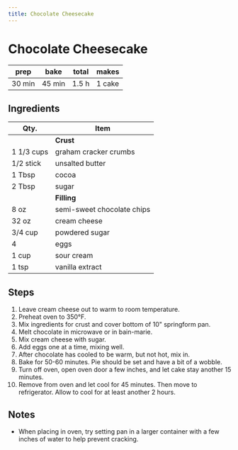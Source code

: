 ```yaml
---
title: Chocolate Cheesecake
---
```


# Chocolate Cheesecake

| prep   | bake   | total | makes  |
| ------ | ------ | ----- | ------ |
| 30 min | 45 min | 1.5 h | 1 cake |

## Ingredients

| Qty.       | Item                       |
| ---------- | -------------------------- |
|            | **Crust**                  |
| 1 1/3 cups | graham cracker crumbs      |
| 1/2 stick  | unsalted butter            |
| 1 Tbsp     | cocoa                      |
| 2 Tbsp     | sugar                      |
|            | **Filling**                |
| 8 oz       | semi-sweet chocolate chips |
| 32 oz      | cream cheese               |
| 3/4 cup    | powdered sugar             |
| 4          | eggs                       |
| 1 cup      | sour cream                 |
| 1 tsp      | vanilla extract            |

## Steps

1. Leave cream cheese out to warm to room temperature.
1. Preheat oven to 350°F.
1. Mix ingredients for crust and cover bottom of 10" springform pan.
1. Melt chocolate in microwave or in bain-marie.
1. Mix cream cheese with sugar.
1. Add eggs one at a time, mixing well.
1. After chocolate has cooled to be warm, but not hot, mix in.
1. Bake for 50-60 minutes. Pie should be set and have a bit of a wobble.
1. Turn off oven, open oven door a few inches, and let cake stay another
   15 minutes.
1. Remove from oven and let cool for 45 minutes. Then move to
   refrigerator. Allow to cool for at least another 2 hours.

## Notes

* When placing in oven, try setting pan in a larger container
  with a few inches of water to help prevent cracking.
